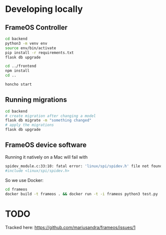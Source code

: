 
# Developing locally

## FrameOS Controller


```bash
cd backend 
python3 -m venv env
source env/bin/activate
pip install -r requirements.txt
flask db upgrade

cd ../frontend
npm install
cd ..

honcho start
```

## Running migrations

```bash
cd backend
# create migration after changing a model
flask db migrate -m "something changed"
# apply the migrations
flask db upgrade
```

## FrameOS device software

Running it natively on a Mac will fail with

```bash
spidev_module.c:33:10: fatal error: 'linux/spi/spidev.h' file not found
#include <linux/spi/spidev.h>
```

So we use Docker:

```bash
cd frameos
docker build -t frameos . && docker run -t -i frameos python3 test.py
```

# TODO

Tracked here: https://github.com/mariusandra/frameos/issues/1
